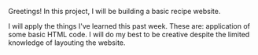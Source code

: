 Greetings! In this project, I will be building a basic recipe website. 

I will apply the things I've learned this past week. These are: application of some basic HTML code. I will do my best to be creative despite the limited knowledge of layouting the website.

